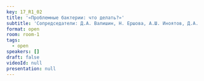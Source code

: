```yaml
---
key: 17_R1_02
title: '«Проблемные бактерии: что делать?»'
subtitle: 'Сопредседатели: Д.А. Валишин, Н. Ершова, А.Ш. Иноятов, Д.А. Попов'
format: open
room: room-1
tags:
  - open
speakers: []
draft: false
videoId: null
presentation: null
---
```

